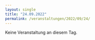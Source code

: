 ```yaml
---
layout: single
title: "24.09.2022"
permalink: /veranstaltungen/2022/09/24/
---
```


Keine Veranstaltung an diesem Tag.
